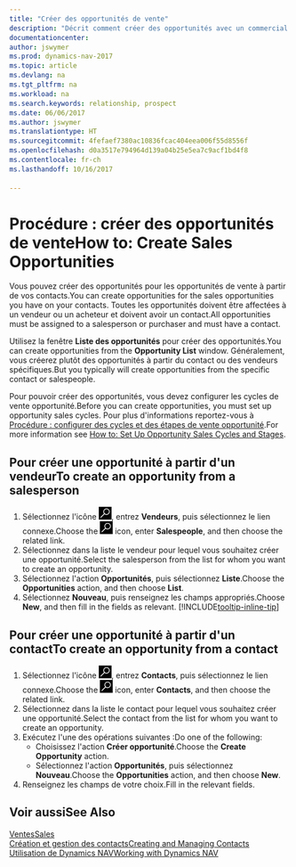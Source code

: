 ```yaml
---
title: "Créer des opportunités de vente"
description: "Décrit comment créer des opportunités avec un commercial ou un contact dans Dynamics NAV."
documentationcenter: 
author: jswymer
ms.prod: dynamics-nav-2017
ms.topic: article
ms.devlang: na
ms.tgt_pltfrm: na
ms.workload: na
ms.search.keywords: relationship, prospect
ms.date: 06/06/2017
ms.author: jswymer
ms.translationtype: HT
ms.sourcegitcommit: 4fefaef7380ac10836fcac404eea006f55d8556f
ms.openlocfilehash: d0a3517e794964d139a04b25e5ea7c9acf1bd4f8
ms.contentlocale: fr-ch
ms.lasthandoff: 10/16/2017

---
```

# <a name="how-to-create-sales-opportunities"></a><span data-ttu-id="e7f22-103">Procédure : créer des opportunités de vente</span><span class="sxs-lookup"><span data-stu-id="e7f22-103">How to: Create Sales Opportunities</span></span>
<span data-ttu-id="e7f22-104">Vous pouvez créer des opportunités pour les opportunités de vente à partir de vos contacts.</span><span class="sxs-lookup"><span data-stu-id="e7f22-104">You can create opportunities for the sales opportunities you have on your contacts.</span></span> <span data-ttu-id="e7f22-105">Toutes les opportunités doivent être affectées à un vendeur ou un acheteur et doivent avoir un contact.</span><span class="sxs-lookup"><span data-stu-id="e7f22-105">All opportunities must be assigned to a salesperson or purchaser and must have a contact.</span></span>

<span data-ttu-id="e7f22-106">Utilisez la fenêtre **Liste des opportunités** pour créer des opportunités.</span><span class="sxs-lookup"><span data-stu-id="e7f22-106">You can create opportunities from the **Opportunity List** window.</span></span> <span data-ttu-id="e7f22-107">Généralement, vous créerez plutôt des opportunités à partir du contact ou des vendeurs spécifiques.</span><span class="sxs-lookup"><span data-stu-id="e7f22-107">But you typically will create opportunities from the specific contact or salespeople.</span></span>

<span data-ttu-id="e7f22-108">Pour pouvoir créer des opportunités, vous devez configurer les cycles de vente opportunité.</span><span class="sxs-lookup"><span data-stu-id="e7f22-108">Before you can create opportunities, you must set up opportunity sales cycles.</span></span> <span data-ttu-id="e7f22-109">Pour plus d'informations reportez-vous à [Procédure : configurer des cycles et des étapes de vente opportunité](marketing-how-setup-opportunity-sales-cycles-stages.md).</span><span class="sxs-lookup"><span data-stu-id="e7f22-109">For more information see [How to: Set Up Opportunity Sales Cycles and Stages](marketing-how-setup-opportunity-sales-cycles-stages.md).</span></span>

## <a name="to-create-an-opportunity-from-a-salesperson"></a><span data-ttu-id="e7f22-110">Pour créer une opportunité à partir d'un vendeur</span><span class="sxs-lookup"><span data-stu-id="e7f22-110">To create an opportunity from a salesperson</span></span>
1. <span data-ttu-id="e7f22-111">Sélectionnez l'icône ![Page ou état pour la recherche](media/ui-search/search_small.png "Page ou état pour la recherche"), entrez **Vendeurs**, puis sélectionnez le lien connexe.</span><span class="sxs-lookup"><span data-stu-id="e7f22-111">Choose the ![Search for Page or Report](media/ui-search/search_small.png "Search for Page or Report icon") icon, enter **Salespeople**, and then choose the related link.</span></span>
2. <span data-ttu-id="e7f22-112">Sélectionnez dans la liste le vendeur pour lequel vous souhaitez créer une opportunité.</span><span class="sxs-lookup"><span data-stu-id="e7f22-112">Select the salesperson from the list for whom you want to create an opportunity.</span></span>
3. <span data-ttu-id="e7f22-113">Sélectionnez l'action **Opportunités**, puis sélectionnez **Liste**.</span><span class="sxs-lookup"><span data-stu-id="e7f22-113">Choose the **Opportunities** action, and then choose **List**.</span></span>
4. <span data-ttu-id="e7f22-114">Sélectionnez **Nouveau**, puis renseignez les champs appropriés.</span><span class="sxs-lookup"><span data-stu-id="e7f22-114">Choose **New**, and then fill in the fields as relevant.</span></span> [!INCLUDE[tooltip-inline-tip](includes/tooltip-inline-tip_md.md)]  



## <a name="to-create-an-opportunity-from-a-contact"></a><span data-ttu-id="e7f22-115">Pour créer une opportunité à partir d'un contact</span><span class="sxs-lookup"><span data-stu-id="e7f22-115">To create an opportunity from a contact</span></span>
1. <span data-ttu-id="e7f22-116">Sélectionnez l'icône ![Page ou état pour la recherche](media/ui-search/search_small.png "Page ou état pour la recherche"), entrez **Contacts**, puis sélectionnez le lien connexe.</span><span class="sxs-lookup"><span data-stu-id="e7f22-116">Choose the ![Search for Page or Report](media/ui-search/search_small.png "Search for Page or Report icon") icon, enter **Contacts**, and then choose the related link.</span></span>
2. <span data-ttu-id="e7f22-117">Sélectionnez dans la liste le contact pour lequel vous souhaitez créer une opportunité.</span><span class="sxs-lookup"><span data-stu-id="e7f22-117">Select the contact from the list for whom you want to create an opportunity.</span></span>
3. <span data-ttu-id="e7f22-118">Exécutez l'une des opérations suivantes :</span><span class="sxs-lookup"><span data-stu-id="e7f22-118">Do one of the following:</span></span>
   * <span data-ttu-id="e7f22-119">Choisissez l'action **Créer opportunité**.</span><span class="sxs-lookup"><span data-stu-id="e7f22-119">Choose the **Create Opportunity** action.</span></span>
   * <span data-ttu-id="e7f22-120">Sélectionnez l'action **Opportunités**, puis sélectionnez **Nouveau**.</span><span class="sxs-lookup"><span data-stu-id="e7f22-120">Choose the  **Opportunities** action, and then choose **New**.</span></span>
4. <span data-ttu-id="e7f22-121">Renseignez les champs de votre choix.</span><span class="sxs-lookup"><span data-stu-id="e7f22-121">Fill in the relevant fields.</span></span>

## <a name="see-also"></a><span data-ttu-id="e7f22-122">Voir aussi</span><span class="sxs-lookup"><span data-stu-id="e7f22-122">See Also</span></span>
[<span data-ttu-id="e7f22-123">Ventes</span><span class="sxs-lookup"><span data-stu-id="e7f22-123">Sales</span></span>](sales-manage-sales.md)  
[<span data-ttu-id="e7f22-124">Création et gestion des contacts</span><span class="sxs-lookup"><span data-stu-id="e7f22-124">Creating and Managing Contacts</span></span>](marketing-contacts.md)  
[<span data-ttu-id="e7f22-125">Utilisation de Dynamics NAV</span><span class="sxs-lookup"><span data-stu-id="e7f22-125">Working with Dynamics NAV</span></span>](ui-work-product.md)

